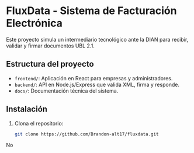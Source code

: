 # FluxData - Sistema de Facturación Electrónica

Este proyecto simula un intermediario tecnológico ante la DIAN para recibir, validar y firmar documentos UBL 2.1.

## Estructura del proyecto

- `frontend/`: Aplicación en React para empresas y administradores.
- `backend/`: API en Node.js/Express que valida XML, firma y responde.
- `docs/`: Documentación técnica del sistema.

## Instalación

1. Clona el repositorio:
   ```bash
   git clone https://github.com/Brandon-alt17/fluxdata.git
No
